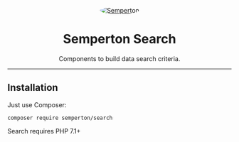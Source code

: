 <div align="center">
<a href="https://github.com/semperton">
<img style="border-radius:50%" src="https://avatars0.githubusercontent.com/u/76976189?s=140" alt="Semperton">
</a>
<h1>Semperton Search</h1>
<p>Components to build data search criteria.</p>
</div>
<hr>

## Installation

Just use Composer:

```
composer require semperton/search
```
Search requires PHP 7.1+